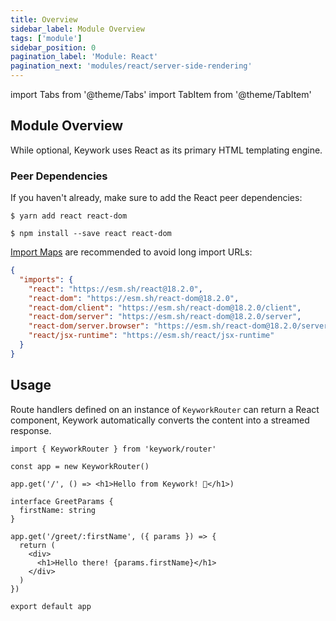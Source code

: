```yaml
---
title: Overview
sidebar_label: Module Overview
tags: ['module']
sidebar_position: 0
pagination_label: 'Module: React'
pagination_next: 'modules/react/server-side-rendering'
---
```


import Tabs from '@theme/Tabs'
import TabItem from '@theme/TabItem'

## Module Overview

While optional, Keywork uses React as its primary HTML templating engine.

### Peer Dependencies

If you haven't already, make sure to add the React peer dependencies:

<Tabs groupId="node-install">
  <TabItem value="yarn" label="Yarn">

```shell title="Run in the root of your project."
$ yarn add react react-dom
```

  </TabItem>

  <TabItem value="npm" label="NPM">

```shell title="Run in the root of your project."
$ npm install --save react react-dom
```

  </TabItem>

  <TabItem value="deno" label="Deno">

[Import Maps](https://deno.land/manual/node/import_maps#using-import-maps)
are recommended to avoid long import URLs:

```json title="./your-project/import_map.json"
{
  "imports": {
    "react": "https://esm.sh/react@18.2.0",
    "react-dom": "https://esm.sh/react-dom@18.2.0",
    "react-dom/client": "https://esm.sh/react-dom@18.2.0/client",
    "react-dom/server": "https://esm.sh/react-dom@18.2.0/server",
    "react-dom/server.browser": "https://esm.sh/react-dom@18.2.0/server.browser",
    "react/jsx-runtime": "https://esm.sh/react/jsx-runtime"
  }
}
```

  </TabItem>
</Tabs>

## Usage

Route handlers defined on an instance of `KeyworkRouter` can return a React component,
Keywork automatically converts the content into a streamed response.

```tsx
import { KeyworkRouter } from 'keywork/router'

const app = new KeyworkRouter()

app.get('/', () => <h1>Hello from Keywork! 👋</h1>)

interface GreetParams {
  firstName: string
}

app.get('/greet/:firstName', ({ params }) => {
  return (
    <div>
      <h1>Hello there! {params.firstName}</h1>
    </div>
  )
})

export default app
```
